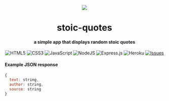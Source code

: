 <p align="center">
  <img src="https://imgur.com/ZuXE0Oh.png" />
</p>

<h1 align="center"> stoic-quotes </h1>
<h4 align="center"> a simple app that displays random stoic quotes </h4>

<div align="center">

![HTML5](https://img.shields.io/badge/html5-%23E34F26.svg?style=for-the-badge&logo=html5&logoColor=white)
![CSS3](https://img.shields.io/badge/css3-%231572B6.svg?style=for-the-badge&logo=css3&logoColor=white)
![JavaScript](https://img.shields.io/badge/javascript-%23323330.svg?style=for-the-badge&logo=javascript&logoColor=%23F7DF1E)
![NodeJS](https://img.shields.io/badge/node.js-6DA55F?style=for-the-badge&logo=node.js&logoColor=white)
![Express.js](https://img.shields.io/badge/express.js-%23404d59.svg?style=for-the-badge&logo=express&logoColor=%2361DAFB)
![Heroku](https://img.shields.io/badge/heroku-%23430098.svg?style=for-the-badge&logo=heroku&logoColor=white)
[![Issues](https://img.shields.io/github/issues/PritishMishraa/stoic-quotes?style=for-the-badge)](https://github.com/PritishMishraa/stoic-quotes/issues)

</div>

#### Example JSON response

```js
{
  text: string,
  author: string,
  source: string
}
```

<br>
<br>
